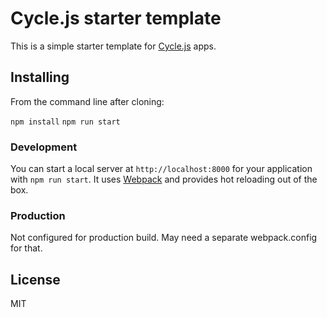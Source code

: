 # Cycle.js starter template

This is a simple starter template for [Cycle.js](http://cycle.js.org/) apps.


## Installing

From the command line after cloning:

`npm install`
`npm run start`

### Development

You can start a local server at `http://localhost:8000` for your application with `npm run start`. It uses [Webpack](https://webpack.github.io/) and provides hot reloading out of the box.


### Production

Not configured for production build. May need a separate webpack.config for that.

## License

MIT
